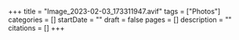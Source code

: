 +++
title = "Image_2023-02-03_173311947.avif"
tags = ["Photos"]
categories = []
startDate = ""
draft = false
pages = []
description = ""
citations = []
+++
